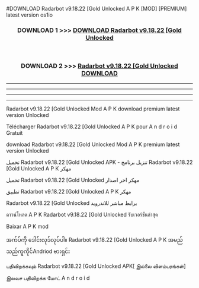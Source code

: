 #DOWNLOAD Radarbot  v9.18.22 [Gold Unlocked  A P K [MOD] [PREMIUM] latest version os1io



<div align="center">

<h3>DOWNLOAD 1 >>> <a href="https://teeasianyam.web.app?sq=Radarbot  v9.18.22 [Gold Unlocked ">DOWNLOAD Radarbot  v9.18.22 [Gold Unlocked  </a></h3><br>

<h3>DOWNLOAD 2 >>> <a href="https://teeasianyam.web.app?sq=Radarbot  v9.18.22 [Gold Unlocked  ">Radarbot  v9.18.22 [Gold Unlocked   DOWNLOAD </a></h3>

</div>


----------------------------------------------------------

----------------------------------------------------------

----------------------------------------------------------

----------------------------------------------------------


Radarbot  v9.18.22 [Gold Unlocked   Mod A P K download premium latest version Unlocked

Télécharger Radarbot  v9.18.22 [Gold Unlocked   A P K pour A n d r o i d Gratuit

download Radarbot  v9.18.22 [Gold Unlocked   Mod A P K premium latest version Unlocked

تحميل Radarbot  v9.18.22 [Gold Unlocked   APK - تنزيل برنامج Radarbot  v9.18.22 [Gold Unlocked   A P K مهكر

تحميل Radarbot  v9.18.22 [Gold Unlocked   مهكر اخر اصدار

تطبيق Radarbot  v9.18.22 [Gold Unlocked   A P K مهكر

Radarbot  v9.18.22 [Gold Unlocked   برابط مباشر للاندرويد

ดาวน์โหลด A P K Radarbot  v9.18.22 [Gold Unlocked   รับเวอร์ชันล่าสุด

Baixar A P K mod

အက်ပ်ကို ဒေါင်းလုဒ်လုပ်ပါ။ Radarbot  v9.18.22 [Gold Unlocked   A P K အမည်သည်ကူကိုင်Andriod ဗားရှင်း

பதிவிறக்கவும் Radarbot  v9.18.22 [Gold Unlocked   APK[ இல்லை விளம்பரங்கள்] 
 
இலவச பதிவிறக்க மோட் A n d r o i d



